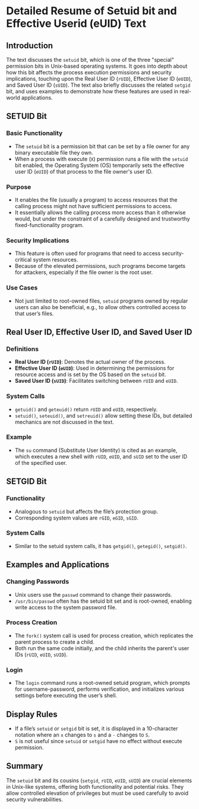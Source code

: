 # Detailed Resume of Setuid bit and Effective Userid (eUID) Text

## Introduction
The text discusses the `setuid` bit, which is one of the three "special" permission bits in Unix-based operating systems. It goes into depth about how this bit affects the process execution permissions and security implications, touching upon the Real User ID (`rUID`), Effective User ID (`eUID`), and Saved User ID (`sUID`). The text also briefly discusses the related `setgid` bit, and uses examples to demonstrate how these features are used in real-world applications.

## SETUID Bit

### Basic Functionality
- The `setuid` bit is a permission bit that can be set by a file owner for any binary executable file they own.
- When a process with execute (`X`) permission runs a file with the `setuid` bit enabled, the Operating System (OS) temporarily sets the effective user ID (`eUID`) of that process to the file owner's user ID.

### Purpose
- It enables the file (usually a program) to access resources that the calling process might not have sufficient permissions to access.
- It essentially allows the calling process more access than it otherwise would, but under the constraint of a carefully designed and trustworthy fixed-functionality program.

### Security Implications
- This feature is often used for programs that need to access security-critical system resources.
- Because of the elevated permissions, such programs become targets for attackers, especially if the file owner is the root user.

### Use Cases
- Not just limited to root-owned files, `setuid` programs owned by regular users can also be beneficial, e.g., to allow others controlled access to that user’s files.

## Real User ID, Effective User ID, and Saved User ID

### Definitions
- **Real User ID (`rUID`)**: Denotes the actual owner of the process.
- **Effective User ID (`eUID`)**: Used in determining the permissions for resource access and is set by the OS based on the `setuid` bit.
- **Saved User ID (`sUID`)**: Facilitates switching between `rUID` and `eUID`.

### System Calls
- `getuid()` and `geteuid()` return `rUID` and `eUID`, respectively.
- `setuid()`, `seteuid()`, and `setreuid()` allow setting these IDs, but detailed mechanics are not discussed in the text.

### Example
- The `su` command (Substitute User Identity) is cited as an example, which executes a new shell with `rUID`, `eUID`, and `sUID` set to the user ID of the specified user.

## SETGID Bit

### Functionality
- Analogous to `setuid` but affects the file’s protection group.
- Corresponding system values are `rGID`, `eGID`, `sGID`.

### System Calls
- Similar to the setuid system calls, it has `getgid()`, `getegid()`, `setgid()`.

## Examples and Applications

### Changing Passwords
- Unix users use the `passwd` command to change their passwords.
- `/usr/bin/passwd` often has the setuid bit set and is root-owned, enabling write access to the system password file.

### Process Creation
- The `fork()` system call is used for process creation, which replicates the parent process to create a child.
- Both run the same code initially, and the child inherits the parent's user IDs (`rUID`, `eUID`, `sUID`).

### Login
- The `login` command runs a root-owned setuid program, which prompts for username-password, performs verification, and initializes various settings before executing the user’s shell.

## Display Rules
- If a file’s `setuid` or `setgid` bit is set, it is displayed in a 10-character notation where an `x` changes to `s` and a `-` changes to `S`.
- `S` is not useful since `setuid` or `setgid` have no effect without execute permission.

## Summary

The `setuid` bit and its cousins (`setgid`, `rUID`, `eUID`, `sUID`) are crucial elements in Unix-like systems, offering both functionality and potential risks. They allow controlled elevation of privileges but must be used carefully to avoid security vulnerabilities.

